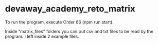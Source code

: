 # devaway_academy_reto_matrix

To run the program, execute Order 66 (npm run start).

Inside "matrix_files" folders you can put csv and txt files to be read by the program.
I left inside 2 example files.

